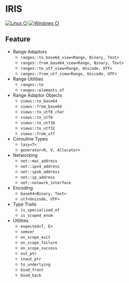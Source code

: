 
# IRIS

[![Linux CI](https://github.com/Ramirisu/iris/actions/workflows/linux.yml/badge.svg)](https://github.com/Ramirisu/iris/actions/workflows/linux.yml)
[![Windows CI](https://github.com/Ramirisu/iris/actions/workflows/windows.yml/badge.svg)](https://github.com/Ramirisu/iris/actions/workflows/windows.yml)

## Feature

* Range Adaptors
  * `ranges::to_base64_view<Range, Binary, Text>`
  * `ranges::from_base64_view<Range, Binary, Text>`
  * `ranges::to_utf_view<Range, Unicode, UTF>`
  * `ranges::from_utf_view<Range, Unicode, UTF>`
* Range Utilities
  * `ranges::to`
  * `ranges::elements_of`
* Range Adaptor Objects
  * `views::to_base64`
  * `views::from_base64`
  * `views::to_utf8_char`
  * `views::to_utf8`
  * `views::to_utf16`
  * `views::to_utf32`
  * `views::from_utf`
* Coroutine Types
  * `lazy<T>`
  * `generator<R, V, Allocator>`
* Networking
  * `net::mac_address`
  * `net::ipv4_address`
  * `net::ipv6_address`
  * `net::ip_address`
  * `net::network_interface`
* Encoding
  * `base64<Binary, Text>`
  * `utf<Unicode, UTF>`
* Type Traits
  * `is_specialized_of`
  * `is_scoped_enum`
* Utilities
  * `expected<T, E>`
  * `semver`
  * `on_scope_exit`
  * `on_scope_failure`
  * `on_scope_success`
  * `out_ptr`
  * `inout_ptr`
  * `to_underlying`
  * `bind_front`
  * `bind_back`

